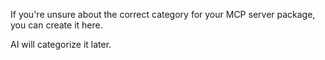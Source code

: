 If you're unsure about the correct category for your MCP server package, you can create it here.

AI will categorize it later.
